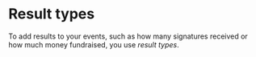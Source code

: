 # Result types

To add results to your events, such as how many signatures received or how much
money fundraised, you use *result types*.

<!--getting-started.md-->
<!--adding-a-new-result-type.md-->
<!--result-data.md-->
<!--limiting-groups-to-specific-result-types.md-->
<!--strategies.md-->
